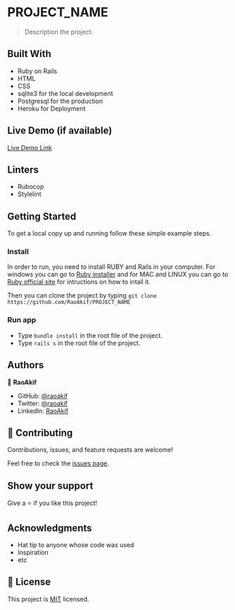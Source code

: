 # PROJECT_NAME

> Description the project.

## Built With
- Ruby on Rails
- HTML
- CSS
- sqlite3 for the local development
- Postgresql for the production
- Heroku for Deployment

## Live Demo (if available)

[Live Demo Link](https://livedemo.com)

## Linters
- Rubocop
- Stylelint

## Getting Started

To get a local copy up and running follow these simple example steps.

### Install
In order to run, you need to install RUBY and Rails in your computer. For windows you can go to [Ruby installer](https://rubyinstaller.org/) and for MAC and LINUX you can go to [Ruby official site](https://www.ruby-lang.org/en/downloads/) for intructions on how to intall it.

Then you can clone the project by typing ```git clone https://github.com/RaoAkif/PROJECT_NAME```

### Run app
- Type ```bundle install``` in the root file of the project. 
- Type ```rails s``` in the root file of the project.

## Authors

👤 **RaoAkif**

- GitHub: [@raoakif](https://github.com/RaoAkif)
- Twitter: [@raoakif](https://twitter.com/RaoAkif)
- LinkedIn: [RaoAkif](https://linkedin.com/in/RaoAkif)

## 🤝 Contributing

Contributions, issues, and feature requests are welcome!

Feel free to check the [issues page](../../issues/).

## Show your support

Give a ⭐️ if you like this project!

## Acknowledgments

- Hat tip to anyone whose code was used
- Inspiration
- etc

## 📝 License

This project is [MIT](./MIT.md) licensed.
